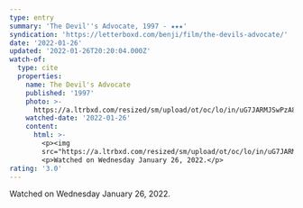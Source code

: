 ```yaml
---
type: entry
summary: 'The Devil''s Advocate, 1997 - ★★★'
syndication: 'https://letterboxd.com/benji/film/the-devils-advocate/'
date: '2022-01-26'
updated: '2022-01-26T20:20:04.000Z'
watch-of:
  type: cite
  properties:
    name: The Devil's Advocate
    published: '1997'
    photo: >-
      https://a.ltrbxd.com/resized/sm/upload/ot/oc/lo/in/uG7JARMJSwPzA861zfSogAZticR-0-500-0-750-crop.jpg?k=3997b4730b
    watched-date: '2022-01-26'
    content:
      html: >-
        <p><img
        src="https://a.ltrbxd.com/resized/sm/upload/ot/oc/lo/in/uG7JARMJSwPzA861zfSogAZticR-0-500-0-750-crop.jpg?k=3997b4730b"/></p>
        <p>Watched on Wednesday January 26, 2022.</p>
rating: '3.0'
---
```

Watched on Wednesday January 26, 2022.
